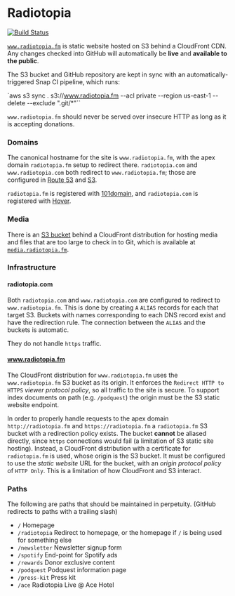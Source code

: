 # Radiotopia

[![Build Status](https://snap-ci.com/6VBopMdYAgQUlIn9B89kMD9zdhSsKkUoX91SNRvSQLM/build_image)](https://snap-ci.com/PRX/www.radiotopia.fm/branch/master)

[`www.radiotopia.fm`](https://www.radiopia.fm) is static website hosted on S3 behind a CloudFront CDN. Any changes checked into GitHub will automatically be **live** and **available to the public**.

The S3 bucket and GitHub repository are kept in sync with an automatically-triggered Snap CI pipeline, which runs:

`aws s3 sync . s3://www.radiotopia.fm --acl private --region us-east-1 --delete --exclude ".git/*"``

`www.radiotopia.fm` should never be served over insecure HTTP as long as it is accepting donations.

### Domains

The canonical hostname for the site is `www.radiotopia.fm`, with the apex domain `radiotopia.fm` setup to redirect there. `radiotopia.com` and `www.radiotopia.com` both redirect to `www.radiotopia.fm`; those are configured in [Route 53](https://console.aws.amazon.com/route53/home?region=us-east-1#resource-record-sets:Z28Z0CFFSO2E98) and [S3](https://console.aws.amazon.com/s3/home?region=us-east-1&bucket=www.radiotopia.com&prefix=).

`radiotopia.fm` is registered with [101domain](https://my.101domain.com/), and `radiotopia.com` is registered with [Hover](https://www.hover.com/).

### Media

There is an [S3 bucket](https://console.aws.amazon.com/s3/home?region=us-east-1&bucket=media.radiotopia.fm&prefix=) behind a CloudFront distribution for hosting media and files that are too large to check in to Git, which is available at [`media.radiotopia.fm`](https://media.radiotopia.fm/).

### Infrastructure

#### radiotopia.com

Both `radiotopia.com` and `www.radiotopia.com` are configured to redirect to `www.radiotopia.fm`. This is done by creating `A` `ALIAS` records for each that target S3. Buckets with names corresponding to each DNS record exist and have the redirection rule. The connection between the `ALIAS` and the buckets is automatic.

They do not handle `https` traffic.

#### www.radiotopia.fm

The CloudFront distribution for `www.radiotopia.fm` uses the `www.radiotopia.fm` S3 bucket as its origin. It enforces the `Redirect HTTP to HTTPS` _viewer protocol policy_, so all traffic to the site is secure. To support index documents on path (e.g. `/podquest`) the origin must be the S3 static website endpoint.

In order to properly handle requests to the apex domain `http://radiotopia.fm` and `https://radiotopia.fm` a `radiotopia.fm` S3 bucket with a redirection policy exists. The bucket **cannot** be aliased directly, since `https` connections would fail (a limitation of S3 static site hosting). Instead, a CloudFront distribution with a certificate for `radiotopia.fm` is used, whose origin is the S3 bucket. It must be configured to use the _static website_ URL for the bucket, with an _origin protocol policy_ of `HTTP Only`. This is a limitation of how CloudFront and S3 interact.

### Paths

The following are paths that should be maintained in perpetuity. (GitHub redirects to paths with a trailing slash)

- `/` Homepage
- `/radiotopia` Redirect to homepage, or the homepage if `/` is being used for something else
- `/newsletter` Newsletter signup form
- `/spotify` End-point for Spotify ads
- `/rewards` Donor exclusive content
- `/podquest` Podquest information page
- `/press-kit` Press kit
- `/ace` Radiotopia Live @ Ace Hotel
